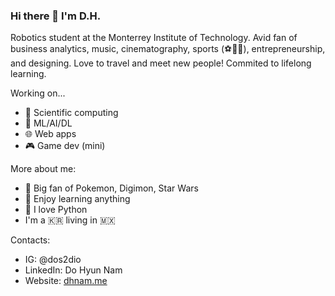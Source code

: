 ### Hi there 👋 I'm D.H.

Robotics student at the Monterrey Institute of Technology. Avid fan of business analytics, music, cinematography, sports (⚽🏀🥋), entrepreneurship, and designing. 
Love to travel and meet new people! Commited to lifelong learning.

Working on...
- 🔬 Scientific computing
- 🧠 ML/AI/DL
- 🌐 Web apps
- 🎮 Game dev (mini)

More about me:
- 👾 Big fan of Pokemon, Digimon, Star Wars
- 📗 Enjoy learning anything
- 🐍 I love Python
- I'm a 🇰🇷 living in 🇲🇽

Contacts:
- IG: @dos2dio
- LinkedIn: Do Hyun Nam
- Website: [dhnam.me](https://dhnam.me)

<!--
**dollis2002/dollis2002** is a ✨ _special_ ✨ repository because its `README.md` (this file) appears on your GitHub profile.

Here are some ideas to get you started:

- 🔭 I’m currently working on ...
- 🌱 I’m currently learning ...
- 👯 I’m looking to collaborate on ...
- 🤔 I’m looking for help with ...
- 💬 Ask me about ...
- 📫 How to reach me: ...
- 😄 Pronouns: ...
- ⚡ Fun fact: ...
-->
##
